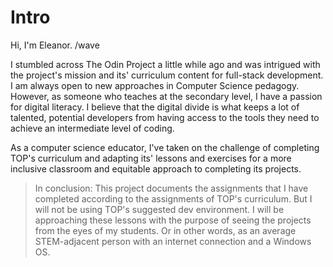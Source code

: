 # Intro
Hi, I'm Eleanor. /wave

I stumbled across The Odin Project a little while ago and was intrigued with the project's mission and its' curriculum content for full-stack development. I am always open to new approaches in Computer Science pedagogy. However, as someone who teaches at the secondary level, I have a passion for digital literacy. I believe that the digital divide is what keeps a lot of talented, potential developers from having access to the tools they need to achieve an intermediate level of coding.

As a computer science educator, I've taken on the challenge of completing TOP's curriculum and adapting its' lessons and exercises for a more inclusive classroom and equitable approach to completing its projects.

> In conclusion: This project documents the assignments that I have completed according to the assignments of TOP's curriculum. But I will not be using TOP's suggested dev environment. I will be approaching these lessons with the purpose of seeing the projects from the eyes of my students. Or in other words, as an average STEM-adjacent person with an internet connection and a Windows OS.
